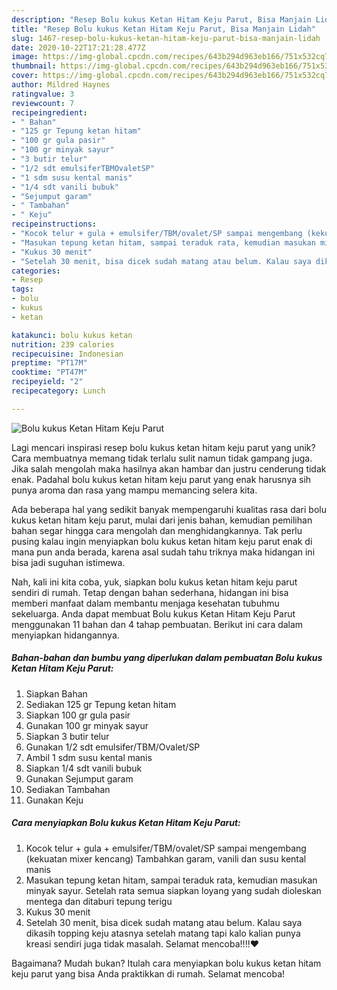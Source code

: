 ```yaml
---
description: "Resep Bolu kukus Ketan Hitam Keju Parut, Bisa Manjain Lidah"
title: "Resep Bolu kukus Ketan Hitam Keju Parut, Bisa Manjain Lidah"
slug: 1467-resep-bolu-kukus-ketan-hitam-keju-parut-bisa-manjain-lidah
date: 2020-10-22T17:21:28.477Z
image: https://img-global.cpcdn.com/recipes/643b294d963eb166/751x532cq70/bolu-kukus-ketan-hitam-keju-parut-foto-resep-utama.jpg
thumbnail: https://img-global.cpcdn.com/recipes/643b294d963eb166/751x532cq70/bolu-kukus-ketan-hitam-keju-parut-foto-resep-utama.jpg
cover: https://img-global.cpcdn.com/recipes/643b294d963eb166/751x532cq70/bolu-kukus-ketan-hitam-keju-parut-foto-resep-utama.jpg
author: Mildred Haynes
ratingvalue: 3
reviewcount: 7
recipeingredient:
- " Bahan"
- "125 gr Tepung ketan hitam"
- "100 gr gula pasir"
- "100 gr minyak sayur"
- "3 butir telur"
- "1/2 sdt emulsiferTBMOvaletSP"
- "1 sdm susu kental manis"
- "1/4 sdt vanili bubuk"
- "Sejumput garam"
- " Tambahan"
- " Keju"
recipeinstructions:
- "Kocok telur + gula + emulsifer/TBM/ovalet/SP sampai mengembang (kekuatan mixer kencang) Tambahkan garam, vanili dan susu kental manis"
- "Masukan tepung ketan hitam, sampai teraduk rata, kemudian masukan minyak sayur. Setelah rata semua siapkan loyang yang sudah dioleskan mentega dan ditaburi tepung terigu"
- "Kukus 30 menit"
- "Setelah 30 menit, bisa dicek sudah matang atau belum. Kalau saya dikasih topping keju atasnya setelah matang tapi kalo kalian punya kreasi sendiri juga tidak masalah. Selamat mencoba!!!!❤️"
categories:
- Resep
tags:
- bolu
- kukus
- ketan

katakunci: bolu kukus ketan 
nutrition: 239 calories
recipecuisine: Indonesian
preptime: "PT17M"
cooktime: "PT47M"
recipeyield: "2"
recipecategory: Lunch

---
```



![Bolu kukus Ketan Hitam Keju Parut](https://img-global.cpcdn.com/recipes/643b294d963eb166/751x532cq70/bolu-kukus-ketan-hitam-keju-parut-foto-resep-utama.jpg)

Lagi mencari inspirasi resep bolu kukus ketan hitam keju parut yang unik? Cara membuatnya memang tidak terlalu sulit namun tidak gampang juga. Jika salah mengolah maka hasilnya akan hambar dan justru cenderung tidak enak. Padahal bolu kukus ketan hitam keju parut yang enak harusnya sih punya aroma dan rasa yang mampu memancing selera kita.



Ada beberapa hal yang sedikit banyak mempengaruhi kualitas rasa dari bolu kukus ketan hitam keju parut, mulai dari jenis bahan, kemudian pemilihan bahan segar hingga cara mengolah dan menghidangkannya. Tak perlu pusing kalau ingin menyiapkan bolu kukus ketan hitam keju parut enak di mana pun anda berada, karena asal sudah tahu triknya maka hidangan ini bisa jadi suguhan istimewa.


Nah, kali ini kita coba, yuk, siapkan bolu kukus ketan hitam keju parut sendiri di rumah. Tetap dengan bahan sederhana, hidangan ini bisa memberi manfaat dalam membantu menjaga kesehatan tubuhmu sekeluarga. Anda dapat membuat Bolu kukus Ketan Hitam Keju Parut menggunakan 11 bahan dan 4 tahap pembuatan. Berikut ini cara dalam menyiapkan hidangannya.

<!--inarticleads1-->

##### Bahan-bahan dan bumbu yang diperlukan dalam pembuatan Bolu kukus Ketan Hitam Keju Parut:

1. Siapkan  Bahan
1. Sediakan 125 gr Tepung ketan hitam
1. Siapkan 100 gr gula pasir
1. Gunakan 100 gr minyak sayur
1. Siapkan 3 butir telur
1. Gunakan 1/2 sdt emulsifer/TBM/Ovalet/SP
1. Ambil 1 sdm susu kental manis
1. Siapkan 1/4 sdt vanili bubuk
1. Gunakan Sejumput garam
1. Sediakan  Tambahan
1. Gunakan  Keju




<!--inarticleads2-->

##### Cara menyiapkan Bolu kukus Ketan Hitam Keju Parut:

1. Kocok telur + gula + emulsifer/TBM/ovalet/SP sampai mengembang (kekuatan mixer kencang) Tambahkan garam, vanili dan susu kental manis
1. Masukan tepung ketan hitam, sampai teraduk rata, kemudian masukan minyak sayur. Setelah rata semua siapkan loyang yang sudah dioleskan mentega dan ditaburi tepung terigu
1. Kukus 30 menit
1. Setelah 30 menit, bisa dicek sudah matang atau belum. Kalau saya dikasih topping keju atasnya setelah matang tapi kalo kalian punya kreasi sendiri juga tidak masalah. Selamat mencoba!!!!❤️




Bagaimana? Mudah bukan? Itulah cara menyiapkan bolu kukus ketan hitam keju parut yang bisa Anda praktikkan di rumah. Selamat mencoba!
